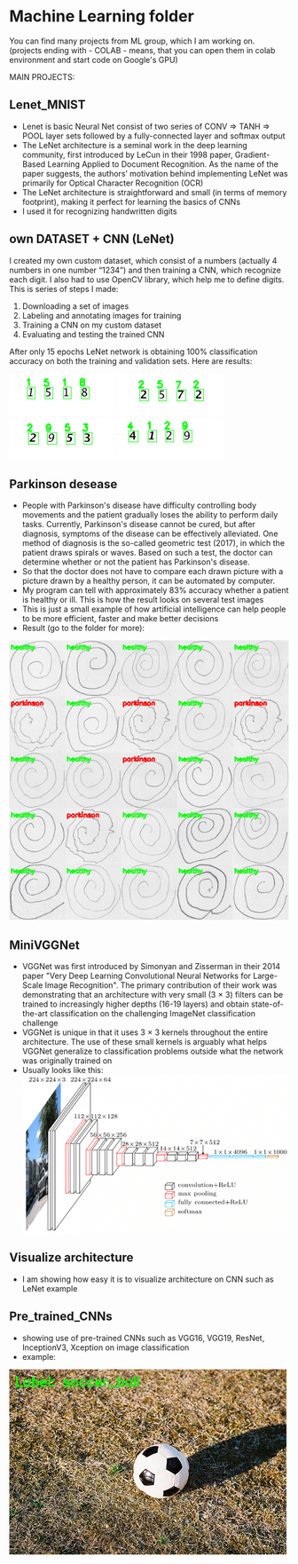 # Machine Learning folder
You can find many projects from ML group, which I am working on.
(projects ending with - COLAB - means, that you can open them in colab environment and start code on Google's GPU)

MAIN PROJECTS:

## Lenet_MNIST
- Lenet is basic Neural Net consist of two series of CONV => TANH => POOL layer sets followed by a fully-connected layer and softmax output
- The LeNet architecture is a seminal work in the deep learning community, first introduced by LeCun in their 1998 paper, Gradient-Based Learning Applied to Document Recognition. As the name of the paper suggests, the authors’ motivation behind implementing LeNet was primarily for Optical Character Recognition (OCR)
- The LeNet architecture is straightforward and small (in terms of memory footprint), making it perfect for learning the basics of CNNs
- I used it for recognizing handwritten digits

## own DATASET + CNN (LeNet)

I created my own custom dataset, which consist of a numbers (actually 4 numbers in one number “1234”)  and then training a CNN, which recognize each digit. I also had to use OpenCV library, which help me to define digits. This is series of steps I made:
1. Downloading a set of images
2. Labeling and annotating images for training 
3. Training a CNN on my custom dataset
4. Evaluating and testing the trained CNN

After only 15 epochs LeNet network is obtaining 100% classification accuracy on both the training and validation sets.
Here are results:

![image_1518](captcha/image_1518.png)
![image_2572](captcha/image_2572.png)
![image_2953](captcha/image_2953.png)
![image_4129](captcha/image_4129.png)

## Parkinson desease
- People with Parkinson's disease have difficulty controlling body movements and the patient gradually loses the ability to perform daily tasks. Currently, Parkinson's disease cannot be cured, but after diagnosis, symptoms of the disease can be effectively alleviated. One method of diagnosis is the so-called geometric test (2017), in which the patient draws spirals or waves. Based on such a test, the doctor can determine whether or not the patient has Parkinson's disease.
- So that the doctor does not have to compare each drawn picture with a picture drawn by a healthy person, it can be automated by computer.
- My program can tell with approximately 83% accuracy whether a patient is healthy or ill. This is how the result looks on several test images
- This is just a small example of how artificial intelligence can help people to be more efficient, faster and make better decisions
- Result (go to the folder for more):

![spiral](Parkinson_desease/spiral.png)

## MiniVGGNet
- VGGNet was first introduced by Simonyan and Zisserman in their 2014 paper "Very Deep Learning Convolutional Neural Networks for Large-Scale Image Recognition". The primary contribution of their work was demonstrating that an architecture with very small (3 × 3) filters can be trained to increasingly higher depths (16-19 layers) and obtain state-of-the-art classification on the challenging ImageNet classification challenge
- VGGNet is unique in that it uses 3 × 3 kernels throughout the entire architecture. The use of these small kernels is arguably what helps VGGNet generalize to classification problems outside what the network was originally trained on
- Usually looks like this:
![VGG_architecture](miniVGG_CIFAR10/VGG_architecture.png)

## Visualize architecture
- I am showing how easy it is to visualize architecture on CNN such as LeNet example

## Pre_trained_CNNs
- showing use of pre-trained CNNs such as VGG16, VGG19, ResNet, InceptionV3, Xception on image classification
- example:

![soccer_ball](pre-trained_CNNs/soccer_ball.png)
